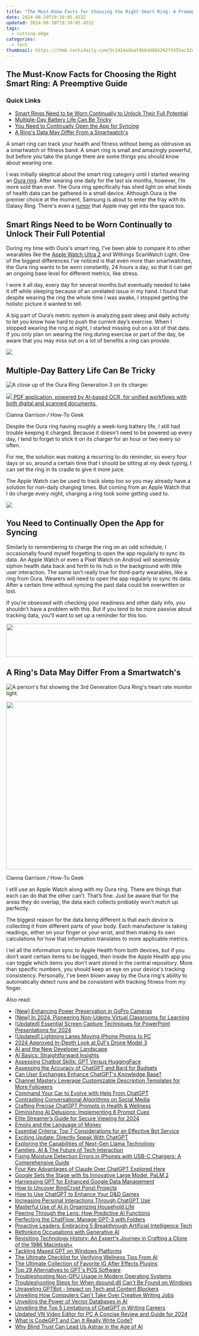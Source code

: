 ```yaml
---
title: "The Must-Know Facts for Choosing the Right Smart Ring: A Preemptive Guide"
date: 2024-08-29T19:39:05.453Z
updated: 2024-08-30T19:39:05.453Z
tags:
  - cutting-edge
categories:
  - tech
thumbnail: https://thmb.techidaily.com/5c2d24edaaf4b6dd8b5262f3555ac32c929e36e44030c42b24af4ca2cf08c3a5.jpg
---
```


## The Must-Know Facts for Choosing the Right Smart Ring: A Preemptive Guide

### Quick Links

* [Smart Rings Need to be Worn Continually to Unlock Their Full Potential](https://smart-video-creator.techidaily.com/new-top-rated-free-video-editors-for-mp4-files/)
* [Multiple-Day Battery Life Can Be Tricky](https://digital-screen-recording.techidaily.com/2024-approved-mp4-file-capture-comparative-study-and-reviews/)
* [You Need to Continually Open the App for Syncing](https://easy-unlock-android.techidaily.com/in-2024-how-to-remove-or-bypass-knox-enrollment-service-on-oneplus-ace-2v-by-drfone-android/)
* [A Ring's Data May Differ From a Smartwatch's](https://android-unlock.techidaily.com/how-to-unlock-any-samsung-galaxy-m54-5g-phone-password-using-emergency-call-by-drfone-android/)

 A smart ring can track your health and fitness without being as obtrusive as a smartwatch or fitness band. A smart ring is small and amazingly powerful, but before you take the plunge there are some things you should know about wearing one.

 I was initially skeptical about the smart ring category until I started wearing an [Oura ring](https://blog-min.techidaily.com/how-to-rescue-lost-videos-from-f5-5g-by-fonelab-android-recover-video/). After wearing one daily for the last six months, however, I’m more sold than ever. The Oura ring specifically has shed light on what kinds of health data can be gathered in a small device. Although Oura is the premier choice at the moment, Samsung is about to enter the fray with its Galaxy Ring. There's even a [rumor](https://www.macrumors.com/guide/apple-ring/) that Apple may get into the space too.

##  Smart Rings Need to be Worn Continually to Unlock Their Full Potential

 During my time with Oura's smart ring, I’ve been able to compare it to other wearables like the [Apple Watch Ultra 2](https://youtube-help.techidaily.com/new-mastering-your-youtube-pinpointing-a-specialized-audience/) and Withings ScanWatch Light. One of the biggest differences I’ve noticed is that even more than smartwatches, the Oura ring wants to be worn constantly, 24 hours a day, so that it can get an ongoing base level for different metrics, like stress.

 I wore it all day, every day for several months but eventually needed to take it off while sleeping because of an unrelated issue in my hand. I found that despite wearing the ring the whole time I was awake, I stopped getting the holistic picture it wanted to tell.

 A big part of Oura’s metric system is analyzing past sleep and daily activity to let you know how hard to push the current day’s exercise. When I stopped wearing the ring at night, I started missing out on a lot of that data. If you only plan on wearing the ring during exercise or part of the day, be aware that you may miss out on a lot of benefits a ring can provide.

<!-- affiliate ads begin -->
<a href="https://shop.incomedia.eu/order/checkout.php?PRODS=12730965&QTY=1&AFFILIATE=108875&CART=1"><img src="https://incomedia.eu/files/images/affiliates/w5/03_WBSX5_728x90_red_CTA.jpg" border="0"></a>
<!-- affiliate ads end -->
##  Multiple-Day Battery Life Can Be Tricky

![A close up of the Oura Ring Generation 3 on its charger.](https://static1.howtogeekimages.com/wordpress/wp-content/uploads/wm/2023/10/a-close-up-of-the-oura-ring-on-its-charger-2.jpg) 

<!-- affiliate ads begin -->
<a href="https://checkout.abbyy.com/order/checkout.php?PRODS=39254762&QTY=1&AFFILIATE=108875&CART=1"> <img src="https://secure.avangate.com/images/merchant/0e5fb5c76fca16adbee503c9aff393cd/products/11_FR-Badges-NEW-FR-Standard-16-WIN-200.png" border="0"> PDF application, powered by AI-based OCR, for unified workflows with both digital and scanned documents. </a>
<!-- affiliate ads end -->
Cianna Garrison / How-To Geek

 Despite the Oura ring having roughly a week-long battery life, I still had trouble keeping it charged. Because it doesn't need to be powered up every day, I tend to forget to stick it on its charger for an hour or two every so often.

 For me, the solution was making a recurring to-do reminder, so every four days or so, around a certain time that I should be sitting at my desk typing, I can set the ring in its cradle to give it more juice.

 The Apple Watch can be used to track sleep too so you may already have a solution for non-daily charging times. But coming from an Apple Watch that I do charge every night, charging a ring took some getting used to.

<!-- affiliate ads begin -->
<a href="https://shop.systoolsgroup.com/affiliate.php?ACCOUNT=SYSTOOBY&AFFILIATE=108875&PATH=https%3A%2F%2Fwww.systoolsgroup.com%3FAFFILIATE%3D108875%26RESOURCE%3D%2BSysTools%2BOutlook%2BRecovery"><img src="https://www.systoolsgroup.com/box/outlook-recovery.png" border="0"></a>
<!-- affiliate ads end -->
##  You Need to Continually Open the App for Syncing

 Similarly to remembering to charge the ring on an odd schedule, I occasionally found myself forgetting to open the app regularly to sync its data. An Apple Watch or even a Pixel Watch on Android will seamlessly siphon health data back and forth to its hub in the background with little user interaction. The same isn’t really true for third-party wearables, like a ring from Oura. Wearers will need to open the app regularly to sync its data. After a certain time without syncing the past data could be overwritten or lost.

 If you’re obsessed with checking your readiness and other daily info, you shouldn’t have a problem with this. But if you tend to be more passive about tracking data, you’ll want to set up a reminder for this too.

<!-- affiliate ads begin -->
<a href="https://united.elfm.net/c/5597632/517826/4704" target="_top" id="517826"><img src="//a.impactradius-go.com/display-ad/4704-517826" border="0" alt="" width="728" height="90"/></a><img height="0" width="0" src="https://united.elfm.net/i/5597632/517826/4704" style="position:absolute;visibility:hidden;" border="0" />
<!-- affiliate ads end -->
##  A Ring's Data May Differ From a Smartwatch's

![A person's fist showing the 3rd Generation Oura Ring's heart rate monitor light.](https://static1.howtogeekimages.com/wordpress/wp-content/uploads/wm/2023/10/a-person-s-fist-showing-the-oura-ring-s-heart-rate-monitor-light.jpg) 

<!-- affiliate ads begin -->
<a href="https://ukaidot.sjv.io/c/5597632/1793234/19578" target="_top" id="1793234"><img src="//a.impactradius-go.com/display-ad/19578-1793234" border="0" alt="" width="678" height="452"/></a><img height="0" width="0" src="https://imp.pxf.io/i/5597632/1793234/19578" style="position:absolute;visibility:hidden;" border="0" />
<!-- affiliate ads end -->
Cianna Garrison / How-To Geek

 I still use an Apple Watch along with my Oura ring. There are things that each can do that the other can’t. That’s fine. Just be aware that for the areas they do overlap, the data each collects probably won’t match up perfectly.

 The biggest reason for the data being different is that each device is collecting it from different parts of your body. Each manufacturer is taking readings, either on your finger or your wrist, and then making its own calculations for how that information translates to more applicable metrics.

 I let all the information sync to Apple Health from both devices, but if you don’t want certain items to be logged, then inside the Apple Health app you can toggle which items you don’t want stored in the central repository. More than specific numbers, you should keep an eye on your device's tracking consistency. Personally, I've been blown away by the Oura ring's ability to automatically detect runs and be consistent with tracking fitness from my finger.

<ins class="adsbygoogle"
     style="display:block"
     data-ad-format="autorelaxed"
     data-ad-client="ca-pub-7571918770474297"
     data-ad-slot="1223367746"></ins>



<ins class="adsbygoogle"
     style="display:block"
     data-ad-client="ca-pub-7571918770474297"
     data-ad-slot="8358498916"
     data-ad-format="auto"
     data-full-width-responsive="true"></ins>

<span class="atpl-alsoreadstyle">Also read:</span>
<div><ul>
<li><a href="https://fox-cloud.techidaily.com/new-enhancing-power-preservation-in-gopro-cameras/"><u>[New] Enhancing Power Preservation in GoPro Cameras</u></a></li>
<li><a href="https://remote-screen-capture.techidaily.com/new-in-2024-pioneering-non-udemy-virtual-classrooms-for-learning/"><u>[New] In 2024, Pioneering Non-Udemy Virtual Classrooms for Learning</u></a></li>
<li><a href="https://screen-capture.techidaily.com/updated-essential-screen-capture-techniques-for-powerpoint-presentations-for-2024/"><u>[Updated] Essential Screen Capture Techniques for PowerPoint Presentations for 2024</u></a></li>
<li><a href="https://extra-skills.techidaily.com/updated-lightning-lanes-moving-iphone-photos-to-pc/"><u>[Updated] Lightning Lanes  Moving iPhone Photos to PC</u></a></li>
<li><a href="https://some-techniques.techidaily.com/2024-approved-in-depth-look-at-djis-drone-model-3/"><u>2024 Approved  In-Depth Look at DJI's Drone Model 3</u></a></li>
<li><a href="https://tech-savvy.techidaily.com/ai-and-the-new-developer-landscape/"><u>AI and the New Developer Landscape</u></a></li>
<li><a href="https://tech-savvy.techidaily.com/ai-basics-straightforward-insights/"><u>AI Basics: Straightforward Insights</u></a></li>
<li><a href="https://tech-savvy.techidaily.com/assessing-chatbot-skills-gpt-versus-huggingface/"><u>Assessing Chatbot Skills: GPT Versus HuggingFace</u></a></li>
<li><a href="https://tech-savvy.techidaily.com/assessing-the-accuracy-of-chatgpt-and-bard-for-budgets/"><u>Assessing the Accuracy of ChatGPT and Bard for Budgets</u></a></li>
<li><a href="https://tech-savvy.techidaily.com/can-user-exchanges-enhance-chatgpts-knowledge-base/"><u>Can User Exchanges Enhance ChatGPT's Knowledge Base?</u></a></li>
<li><a href="https://youtube-clips.techidaily.com/channel-mastery-leverage-customizable-description-templates-for-more-followers/"><u>Channel Mastery  Leverage Customizable Description Templates for More Followers</u></a></li>
<li><a href="https://tech-savvy.techidaily.com/command-your-car-to-evolve-with-help-from-chatgpt/"><u>Command Your Car to Evolve with Help From ChatGPT</u></a></li>
<li><a href="https://tech-savvy.techidaily.com/contrasting-conversational-algorithms-on-social-media/"><u>Contrasting Conversational Algorithms on Social Media</u></a></li>
<li><a href="https://tech-savvy.techidaily.com/crafting-precise-chatgpt-prompts-in-health-and-wellness/"><u>Crafting Precise ChatGPT Prompts in Health & Wellness</u></a></li>
<li><a href="https://tech-savvy.techidaily.com/diminishing-ai-delusions-implementing-6-prompt-cues/"><u>Diminishing AI Delusions: Implementing 6 Prompt Cues</u></a></li>
<li><a href="https://facebook-video-content.techidaily.com/elite-streamers-guide-for-secure-viewing-for-2024/"><u>Elite Streamer’s Guide for Secure Viewing for 2024</u></a></li>
<li><a href="https://tech-savvy.techidaily.com/emojis-and-the-language-of-money/"><u>Emojis and the Language of Money</u></a></li>
<li><a href="https://tech-savvy.techidaily.com/essential-criteria-top-7-considerations-for-an-effective-bot-service/"><u>Essential Criteria: Top 7 Considerations for an Effective Bot Service</u></a></li>
<li><a href="https://tech-savvy.techidaily.com/exciting-update-directly-speak-with-chatgpt/"><u>Exciting Update: Directly Speak With ChatGPT</u></a></li>
<li><a href="https://tech-savvy.techidaily.com/exploring-the-capabilities-of-next-gen-llama-technology/"><u>Exploring the Capabilities of Next-Gen Llama Technology</u></a></li>
<li><a href="https://tech-savvy.techidaily.com/families-ai-and-the-future-of-tech-interaction/"><u>Families, AI & The Future of Tech Interaction</u></a></li>
<li><a href="https://fox-that.techidaily.com/fixing-moisture-detection-errors-in-iphones-with-usb-c-chargers-a-comprehensive-guide/"><u>Fixing Moisture Detection Errors in iPhones with USB-C Chargers: A Comprehensive Guide</u></a></li>
<li><a href="https://tech-savvy.techidaily.com/four-key-advantages-of-claude-over-chatgpt-explored-here/"><u>Four Key Advantages of Claude Over ChatGPT Explored Here</u></a></li>
<li><a href="https://tech-savvy.techidaily.com/google-sets-the-stage-with-its-innovative-large-model-palm-2/"><u>Google Sets the Stage with Its Innovative Large Model, PaLM 2</u></a></li>
<li><a href="https://tech-savvy.techidaily.com/harnessing-gpt-for-enhanced-google-data-management/"><u>Harnessing GPT for Enhanced Google Data Management</u></a></li>
<li><a href="https://tech-savvy.techidaily.com/how-to-uncover-bingcrypt-ponzi-projects/"><u>How to Uncover BingCrypt Ponzi Projects</u></a></li>
<li><a href="https://tech-savvy.techidaily.com/how-to-use-chatgpt-to-enhance-your-dandd-games/"><u>How to Use ChatGPT to Enhance Your D&D Games</u></a></li>
<li><a href="https://tech-savvy.techidaily.com/increasing-personal-interactions-through-chatgpt-use/"><u>Increasing Personal Interactions Through ChatGPT Use</u></a></li>
<li><a href="https://tech-savvy.techidaily.com/masterful-use-of-ai-in-organizing-household-life/"><u>Masterful Use of AI in Organizing Household Life</u></a></li>
<li><a href="https://tech-savvy.techidaily.com/peering-through-the-lens-how-predictive-ai-functions/"><u>Peering Through the Lens: How Predictive AI Functions</u></a></li>
<li><a href="https://tech-savvy.techidaily.com/perfecting-the-chatflow-manage-gpt-3-with-folders/"><u>Perfecting the ChatFlow: Manage GPT-3 with Folders</u></a></li>
<li><a href="https://tech-revival.techidaily.com/proactive-leaders-embracing-5-breakthrough-artificial-intelligence-tech/"><u>Proactive Leaders: Embracing 5 Breakthrough Artificial Intelligence Tech</u></a></li>
<li><a href="https://tech-savvy.techidaily.com/rethinking-occupations-with-generative-ai/"><u>Rethinking Occupations with Generative AI</u></a></li>
<li><a href="https://tech-savvy.techidaily.com/revisiting-technology-history-an-experts-journey-in-crafting-a-clone-of-the-1986-macintoshplus/"><u>Revisiting Technology History: An Expert's Journey in Crafting a Clone of the 1986 Macintosh+</u></a></li>
<li><a href="https://tech-savvy.techidaily.com/tackling-maxed-gpt-on-windows-platforms/"><u>Tackling Maxed GPT on Windows Platforms</u></a></li>
<li><a href="https://tech-savvy.techidaily.com/the-ultimate-checklist-for-verifying-wellness-tips-from-ai/"><u>The Ultimate Checklist for Verifying Wellness Tips From AI</u></a></li>
<li><a href="https://instagram-clips.techidaily.com/the-ultimate-collection-of-favorite-ig-after-effects-plugins/"><u>The Ultimate Collection of Favorite IG After Effects Plugins</u></a></li>
<li><a href="https://tech-savvy.techidaily.com/top-29-alternatives-to-gpts-pos-software/"><u>Top 29 Alternatives to GPT's POS Software</u></a></li>
<li><a href="https://graphic-issues.techidaily.com/troubleshooting-non-gpu-usage-in-modern-operating-systems/"><u>Troubleshooting Non-GPU Usage in Modern Operating Systems</u></a></li>
<li><a href="https://techtrends.techidaily.com/troubleshooting-steps-for-when-dsounddll-cant-be-found-on-windows/"><u>Troubleshooting Steps for When dsound.dll Can't Be Found on Windows</u></a></li>
<li><a href="https://tech-savvy.techidaily.com/unraveling-gptbot-impact-on-tech-and-content-blockers/"><u>Unraveling GPTBot - Impact on Tech and Content Blockers</u></a></li>
<li><a href="https://tech-savvy.techidaily.com/unveiling-how-computers-cant-take-over-creative-writing-jobs/"><u>Unveiling How Computers Can't Take Over Creative Writing Jobs</u></a></li>
<li><a href="https://tech-savvy.techidaily.com/unveiling-the-power-of-vector-databases-in-ai/"><u>Unveiling the Power of Vector Databases in AI</u></a></li>
<li><a href="https://tech-savvy.techidaily.com/unveiling-the-top-5-limitations-of-chatgpt-in-writing-careers/"><u>Unveiling the Top 5 Limitations of ChatGPT in Writing Careers</u></a></li>
<li><a href="https://ai-driven-video-production.techidaily.com/updated-vn-video-editor-for-pc-a-concise-review-and-guide-for-2024/"><u>Updated VN Video Editor for PC A Concise Review and Guide for 2024</u></a></li>
<li><a href="https://tech-savvy.techidaily.com/what-is-codegpt-and-can-it-really-write-code/"><u>What Is CodeGPT and Can It Really Write Code?</u></a></li>
<li><a href="https://tech-savvy.techidaily.com/why-blind-trust-can-lead-us-astray-in-the-age-of-ai/"><u>Why Blind Trust Can Lead Us Astray in the Age of AI</u></a></li>
</ul></div>
